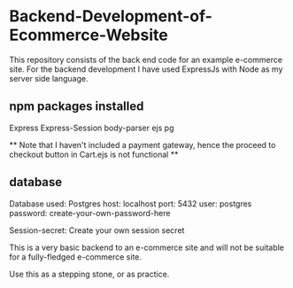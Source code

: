 # Backend-Development-of-Ecommerce-Website
This repository consists of the back end code for an example e-commerce site. For the backend development I have used ExpressJs with Node as my server side language. 

## npm packages installed ##
Express
Express-Session
body-parser
ejs
pg

** Note that I haven't included a payment gateway, hence the proceed to checkout button in Cart.ejs is not functional **

## database

Database used: Postgres
host: localhost
port: 5432
user: postgres
password: create-your-own-password-here

Session-secret: Create your own  session secret

This is a very basic backend to an e-commerce site and will not be suitable for a fully-fledged e-commerce site.

Use this as a stepping stone, or as practice.


